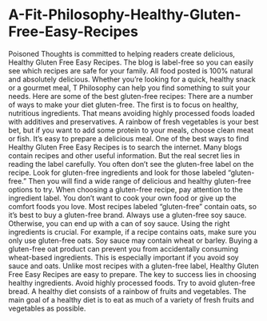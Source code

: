# A-Fit-Philosophy-Healthy-Gluten-Free-Easy-Recipes
Poisoned Thoughts is committed to helping readers create delicious, Healthy Gluten Free Easy Recipes. The blog is label-free so you can easily see which recipes are safe for your family. All food posted is 100% natural and absolutely delicious.  Whether you’re looking for a quick, healthy snack or a gourmet meal, T Philosophy can help you find something to suit your needs.  Here are some of the best gluten-free recipes: There are a number of ways to make your diet gluten-free.  The first is to focus on healthy, nutritious ingredients. That means avoiding highly processed foods loaded with additives and preservatives. A rainbow of fresh vegetables is your best bet, but if you want to add some protein to your meals, choose clean meat or fish. It’s easy to prepare a delicious meal.   One of the best ways to find Healthy Gluten Free Easy Recipes is to search the internet. Many blogs contain recipes and other useful information. But the real secret lies in reading the label carefully. You often don’t see the gluten-free label on the recipe. Look for gluten-free ingredients and look for those labeled “gluten-free.” Then you will find a wide range of delicious and healthy gluten-free options to try. When choosing a gluten-free recipe, pay attention to the ingredient label. You don’t want to cook your own food or give up the comfort foods you love.  Most recipes labeled “gluten-free” contain oats, so it’s best to buy a gluten-free brand. Always use a gluten-free soy sauce. Otherwise, you can end up with a can of soy sauce.  Using the right ingredients is crucial. For example, if a recipe contains oats, make sure you only use gluten-free oats. Soy sauce may contain wheat or barley. Buying a gluten-free oat product can prevent you from accidentally consuming wheat-based ingredients. This is especially important if you avoid soy sauce and oats.   Unlike most recipes with a gluten-free label, Healthy Gluten Free Easy Recipes are easy to prepare. The key to success lies in choosing healthy ingredients. Avoid highly processed foods. Try to avoid gluten-free bread. A healthy diet consists of a rainbow of fruits and vegetables. The main goal of a healthy diet is to eat as much of a variety of fresh fruits and vegetables as possible.
